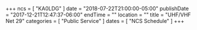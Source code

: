 +++
ncs = [ "KA0LDG" ]
date = "2018-07-22T21:00:00-05:00"
publishDate = "2017-12-21T12:47:37-06:00"
endTime = ""
location = ""
title = "UHF/VHF Net 29"
categories = [ "Public Service" ]
dates = [ "NCS Schedule" ]
+++
